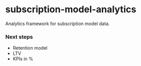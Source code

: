 # subscription-model-analytics
Analytics framework for subscription model data.

### Next steps
- Retention model
- LTV
- KPIs in %